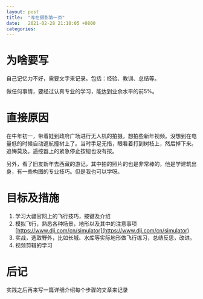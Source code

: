 ```yaml
---
layout: post
title:  "写在摄影第一页"
date:   2021-02-28 21:10:05 +0800
categories: 
---
```


# 为啥要写

自己记忆力不好，需要文字来记录。包括：经验、教训、总结等。

做任何事情，要经过认真专业的学习，能达到业余水平的前5%。

# 直接原因

在牛年初一，带着娃到政府广场进行无人机的拍摄，想拍些新年视频。没想到在电量低的时候自动返航撞树上了。当时手足无措，眼看着打到树枝上，然后掉下来。追悔莫及。遥控器上的紧急停止按钮也没有按。

另外，看了旧友新年去西藏的游记，其中拍的照片的也是非常棒的，他是学建筑出身，有一些构图的专业技巧。但是我也可以学呀。

# 目标及措施

1. 学习大疆官网上的飞行技巧，按键及介绍
2. 模拟飞行，熟悉各种场景，地形以及其中的注意事项[https://www.dji.com/cn/simulator](https://www.dji.com/cn/simulator)
3. 实战，选取野外，比如长城、水库等实际地形做飞行练习，总结反思，改进。
4. 视频剪辑的学习

# 后记

实践之后再来写一篇详细介绍每个步骤的文章来记录